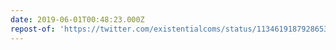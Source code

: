 ```yaml
---
date: 2019-06-01T00:48:23.000Z
repost-of: 'https://twitter.com/existentialcoms/status/1134619187928653825'
---
```


